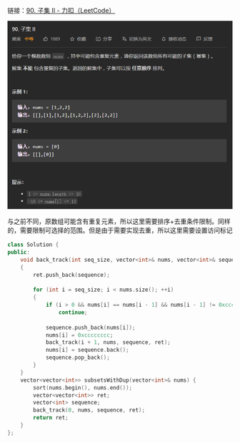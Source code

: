 链接：[90. 子集 II - 力扣（LeetCode）](https://leetcode.cn/problems/subsets-ii/)

![image.png](https://raw.githubusercontent.com/ren77281/pigco-image/main/img/20230512134034.png)

与之前不同，原数组可能含有重复元素，所以这里需要排序+去重条件限制。同样的，需要限制可选择的范围。但是由于需要实现去重，所以这里需要设置访问标记
```cpp
class Solution {
public:
    void back_track(int seq_size, vector<int>& nums, vector<int>& sequence, vector<vector<int>>& ret)
    {
        ret.push_back(sequence);

        for (int i = seq_size; i < nums.size(); ++i)
        {
            if (i > 0 && nums[i] == nums[i - 1] && nums[i - 1] != 0xcccccccc)
                continue;
                
            sequence.push_back(nums[i]);
            nums[i] = 0xcccccccc;
            back_track(i + 1, nums, sequence, ret);
            nums[i] = sequence.back();
            sequence.pop_back();
        }
    }
    vector<vector<int>> subsetsWithDup(vector<int>& nums) {
        sort(nums.begin(), nums.end());
        vector<vector<int>> ret;
        vector<int> sequence;
        back_track(0, nums, sequence, ret);
        return ret;
    }
};
```







